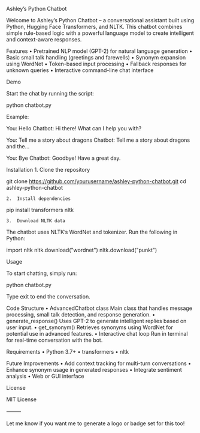 Ashley’s Python Chatbot

Welcome to Ashley’s Python Chatbot – a conversational assistant built using Python, Hugging Face Transformers, and NLTK. This chatbot combines simple rule-based logic with a powerful language model to create intelligent and context-aware responses.

Features
	•	Pretrained NLP model (GPT-2) for natural language generation
	•	Basic small talk handling (greetings and farewells)
	•	Synonym expansion using WordNet
	•	Token-based input processing
	•	Fallback responses for unknown queries
	•	Interactive command-line chat interface

Demo

Start the chat by running the script:

python chatbot.py

Example:

You: Hello
Chatbot: Hi there! What can I help you with?

You: Tell me a story about dragons
Chatbot: Tell me a story about dragons and the...

You: Bye
Chatbot: Goodbye! Have a great day.

Installation
	1.	Clone the repository

git clone https://github.com/yourusername/ashley-python-chatbot.git
cd ashley-python-chatbot

	2.	Install dependencies

pip install transformers nltk

	3.	Download NLTK data
The chatbot uses NLTK’s WordNet and tokenizer. Run the following in Python:

import nltk
nltk.download("wordnet")
nltk.download("punkt")

Usage

To start chatting, simply run:

python chatbot.py

Type exit to end the conversation.

Code Structure
	•	AdvancedChatbot class
Main class that handles message processing, small talk detection, and response generation.
	•	generate_response()
Uses GPT-2 to generate intelligent replies based on user input.
	•	get_synonym()
Retrieves synonyms using WordNet for potential use in advanced features.
	•	Interactive chat loop
Run in terminal for real-time conversation with the bot.

Requirements
	•	Python 3.7+
	•	transformers
	•	nltk

Future Improvements
	•	Add context tracking for multi-turn conversations
	•	Enhance synonym usage in generated responses
	•	Integrate sentiment analysis
	•	Web or GUI interface

License

MIT License

⸻

Let me know if you want me to generate a logo or badge set for this too!
